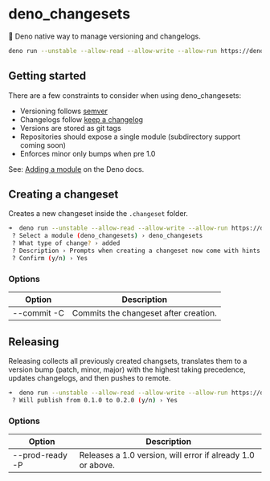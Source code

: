 # deno_changesets

🦕 Deno native way to manage versioning and changelogs.

```bash
deno run --unstable --allow-read --allow-write --allow-run https://deno.land/x/deno_changesets/main.ts --help
```

## Getting started

There are a few constraints to consider when using deno_changesets:

- Versioning follows [semver](https://semver.org)
- Changelogs follow [keep a changelog](https://keepachangelog.com/en/1.0.0/)
- Versions are stored as git tags
- Repositories should expose a single module (subdirectory support coming soon)
- Enforces minor only bumps when pre 1.0

See: [Adding a module](https://deno.land/add_module) on the Deno docs.

## Creating a changeset

Creates a new changeset inside the `.changeset` folder.

```bash
➜  deno run --unstable --allow-read --allow-write --allow-run https://deno.land/x/deno_changesets/main.ts create
 ? Select a module (deno_changesets) › deno_changesets
 ? What type of change? › added
 ? Description › Prompts when creating a changeset now come with hints.
 ? Confirm (y/n) › Yes
```

### Options

| Option      | Description                           |
| ----------- | ------------------------------------- |
| --commit -C | Commits the changeset after creation. |

## Releasing

Releasing collects all previously created changsets, translates them to a
version bump (patch, minor, major) with the highest taking precedence, updates
changelogs, and then pushes to remote.

```bash
➜  deno run --unstable --allow-read --allow-write --allow-run https://deno.land/x/deno_changesets/main.ts release
 ? Will publish from 0.1.0 to 0.2.0 (y/n) › Yes
```

### Options

| Option          | Description                                                 |
| --------------- | ----------------------------------------------------------- |
| --prod-ready -P | Releases a 1.0 version, will error if already 1.0 or above. |

